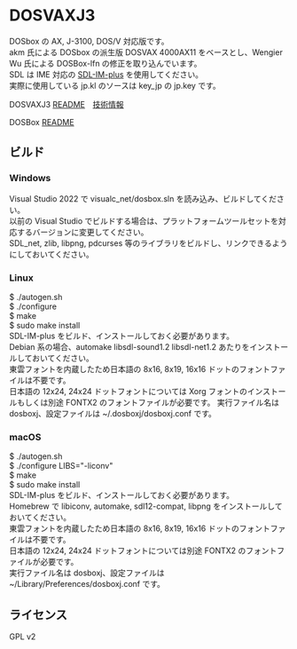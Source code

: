 DOSVAXJ3
====

DOSbox の AX, J-3100, DOS/V 対応版です。  
akm 氏による DOSbox の派生版 DOSVAX 4000AX11 をベースとし、Wengier Wu 氏による DOSBox-lfn の修正を取り込んでいます。  
SDL は IME 対応の [SDL-IM-plus](https://github.com/nanshiki/SDL-IM-plus) を使用してください。  
実際に使用している jp.kl のソースは key_jp の jp.key です。  

DOSVAXJ3 [README](https://github.com/nanshiki/DOSVAXJ3/blob/master/README.txt)　[技術情報](https://github.com/nanshiki/DOSVAXJ3/blob/master/Knowledge.txt)  

DOSBox [README](https://github.com/nanshiki/DOSVAXJ3/blob/master/README_DOSBox.txt)  

## ビルド
### Windows  
Visual Studio 2022 で visualc_net/dosbox.sln を読み込み、ビルドしてください。  
以前の Visual Studio でビルドする場合は、プラットフォームツールセットを対応するバージョンに変更してください。  
SDL_net, zlib, libpng, pdcurses 等のライブラリをビルドし、リンクできるようにしておいてください。  

### Linux  
$ ./autogen.sh  
$ ./configure  
$ make  
$ sudo make install  
SDL-IM-plus をビルド、インストールしておく必要があります。  
Debian 系の場合、automake libsdl-sound1.2 libsdl-net1.2 あたりをインストールしておいてください。  
東雲フォントを内蔵したため日本語の 8x16, 8x19, 16x16 ドットのフォントファイルは不要です。  
日本語の 12x24, 24x24 ドットフォントについては Xorg フォントのインストールもしくは別途 FONTX2 のフォントファイルが必要です。
実行ファイル名は dosboxj、設定ファイルは ~/.dosboxj/dosboxj.conf です。

### macOS  
$ ./autogen.sh  
$ ./configure LIBS="-liconv"  
$ make  
$ sudo make install  
SDL-IM-plus をビルド、インストールしておく必要があります。  
Homebrew で libiconv, automake, sdl12-compat, libpng をインストールしておいてください。  
東雲フォントを内蔵したため日本語の 8x16, 8x19, 16x16 ドットのフォントファイルは不要です。  
日本語の 12x24, 24x24 ドットフォントについては別途 FONTX2 のフォントファイルが必要です。  
実行ファイル名は dosboxj、設定ファイルは ~/Library/Preferences/dosboxj.conf です。  

## ライセンス
GPL v2
